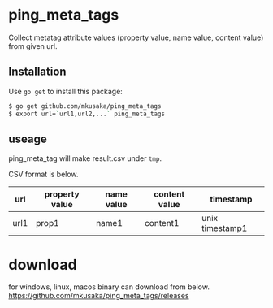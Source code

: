 # ping_meta_tags

Collect metatag attribute values (property value, name value, content value) from given url.

## Installation

Use `go get` to install this package:

```bash
$ go get github.com/mkusaka/ping_meta_tags
$ export url=`url1,url2,...` ping_meta_tags
```

## useage
ping_meta_tag will make result.csv under `tmp`.

CSV format is below.

|url|property value|name value|content value|timestamp|
| --- | --- | --- | --- | --- |
|url1|prop1|name1|content1|unix timestamp1|

# download
for windows, linux, macos binary can download from below.
https://github.com/mkusaka/ping_meta_tags/releases
